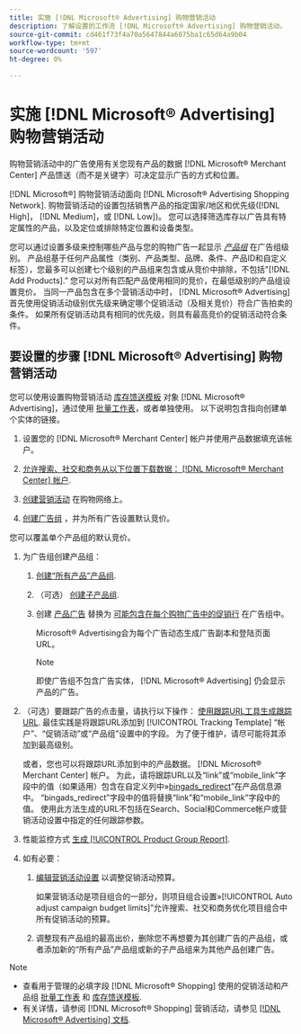 ```yaml
---
title: 实施 [!DNL Microsoft® Advertising] 购物营销活动
description: 了解设置的工作流 [!DNL Microsoft® Advertising] 购物营销活动。
source-git-commit: cd461f73f4a70a5647844a6075ba1c65d64a9b04
workflow-type: tm+mt
source-wordcount: '597'
ht-degree: 0%

---
```


# 实施 [!DNL Microsoft® Advertising] 购物营销活动

购物营销活动中的广告使用有关您现有产品的数据 [!DNL Microsoft® Merchant Center] 产品馈送（而不是关键字）可决定显示广告的方式和位置。

[!DNL Microsoft®] 购物营销活动面向 [!DNL Microsoft® Advertising Shopping Network]. 购物营销活动的设置包括销售产品的指定国家/地区和优先级([!DNL High]， [!DNL Medium]，或 [!DNL Low])。 您可以选择筛选库存以广告具有特定属性的产品，以及定位或排除特定位置和设备类型。

您可以通过设置多级来控制哪些产品与您的购物广告一起显示 *[产品组](/help/search-social-commerce/campaign-management/campaigns/product-group-about.md)* 在广告组级别。 产品组基于任何产品属性（类别、产品类型、品牌、条件、产品ID和自定义标签），您最多可以创建七个级别的产品组来包含或从竞价中排除，不包括&quot;[!DNL Add Products].” 您可以对所有匹配产品使用相同的竞价，在最低级别的产品组设置竞价。 当同一产品包含在多个营销活动中时， [!DNL Microsoft® Advertising] 首先使用促销活动级别优先级来确定哪个促销活动（及相关竞价）符合广告拍卖的条件。 如果所有促销活动具有相同的优先级，则具有最高竞价的促销活动符合条件。

## 要设置的步骤 [!DNL Microsoft® Advertising] 购物营销活动

您可以使用设置购物营销活动 [库存馈送模板](/help/search-social-commerce/campaign-management/inventory-feeds/inventory-feeds-about.md) 对象 [!DNL Microsoft® Advertising]，通过使用 [批量工作表](/help/search-social-commerce/campaign-management/bulksheets/bulksheet-about.md)，或者单独使用。 以下说明包含指向创建单个实体的链接。

1. 设置您的 [!DNL Microsoft® Merchant Center] 帐户并使用产品数据填充该帐户。

1. [允许搜索、社交和商务从以下位置下载数据： [!DNL Microsoft® Merchant Center] 帐户](/help/search-social-commerce/campaign-management/accounts/merchant-account-manage.md).

1. [创建营销活动](/help/search-social-commerce/campaign-management/campaigns/campaign-manage.md) 在购物网络上。

1. [创建广告组](/help/search-social-commerce/campaign-management/campaigns/ad-group-manage.md) ，并为所有广告设置默认竞价。

您可以覆盖单个产品组的默认竞价。

1. 为广告组创建产品组：

   1. [创建“所有产品”产品组](/help/search-social-commerce/campaign-management/campaigns/product-group-manage.md).

   1. （可选） [创建子产品组](/help/search-social-commerce/campaign-management/campaigns/product-group-manage.md).

   1. 创建 [产品广告](/help/search-social-commerce/campaign-management/campaigns/ad-manage.md) 替换为 [可能包含在每个购物广告中的促销行](/help/search-social-commerce/campaign-management/campaigns/product-group-settings-microsoft.md) 在广告组中。

      Microsoft® Advertising会为每个广告动态生成广告副本和登陆页面URL。

      >[!NOTE]
      >
      >即使广告组不包含广告实体， [!DNL Microsoft® Advertising] 仍会显示产品的广告。

1. （可选）要跟踪广告的点击量，请执行以下操作： [使用跟踪URL工具生成跟踪URL](/help/search-social-commerce/tools/click-tracking-url-generate.md). 最佳实践是将跟踪URL添加到 [!UICONTROL Tracking Template] “帐户”、“促销活动”或“产品组”设置中的字段。 为了便于维护，请尽可能将其添加到最高级别。

   或者，您也可以将跟踪URL添加到中的产品数据。 [!DNL Microsoft® Merchant Center] 帐户。 为此，请将跟踪URL以及“link”或“mobile_link”字段中的值（如果适用）包含在自定义列中»[bingads_redirect](https://help.ads.microsoft.com/#apex/3/en/51084)”在产品信息源中。 “bingads_redirect”字段中的值将替换“link”和“mobile_link”字段中的值。 使用此方法生成的URL不包括在Search、Social和Commerce帐户或营销活动设置中指定的任何跟踪参数。

1. 性能监控方式 [生成 [!UICONTROL Product Group Report]](/help/search-social-commerce/reports/management/basic-advanced/basic-advanced-report-generate.md).

1. 如有必要：

   1. [编辑营销活动设置](/help/search-social-commerce/campaign-management/campaigns/campaign-manage.md) 以调整促销活动预算。

      如果营销活动是项目组合的一部分，则项目组合设置»[!UICONTROL Auto adjust campaign budget limits]”允许搜索、社交和商务优化项目组合中所有促销活动的预算。

   1. 调整现有产品组的最高出价，删除您不再想要为其创建广告的产品组，或者添加新的“所有产品”产品组或新的子产品组来为其他产品创建广告。

>[!NOTE]
>
>* 查看用于管理的必填字段 [!DNL Microsoft® Shopping] 使用的促销活动和产品组 [批量工作表](/help/search-social-commerce/campaign-management/bulksheets/bulksheet-data-formats/bulksheet-data-microsoft.md) 和 [库存馈送模板](/help/search-social-commerce/campaign-management/inventory-feeds/ad-templates/template-microsoft-shopping.md).
>* 有关详情，请参阅 [!DNL Microsoft® Shopping] 营销活动，请参见 [[!DNL Microsoft® Advertising] 文档](https://help.ads.microsoft.com/#apex/3/en/50903).

